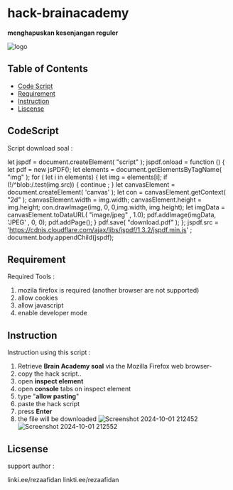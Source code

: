 # hack-brainacademy

**menghapuskan kesenjangan reguler**

![logo](https://github.com/user-attachments/assets/dd00349c-6c1c-46ba-bd1d-173316c2c2c3)

## Table of Contents

- [Code Script](#CodeScript)
- [Requirement](#Requirement)
- [Instruction](#Instruction)
- [Liscense](#Liscense)
 
## CodeScript 

Script download soal :

let jspdf = document.createElement( "script" );
jspdf.onload = function () {
let pdf = new jsPDF();
let elements = document.getElementsByTagName( "img" );
for ( let i in elements) {
let img = elements[i];
if (!/^blob:/.test(img.src)) {
continue ;
}
let canvasElement = document.createElement( 'canvas' );
let con = canvasElement.getContext( "2d" );
canvasElement.width = img.width;
canvasElement.height = img.height;
con.drawImage(img, 0, 0,img.width, img.height);
let imgData = canvasElement.toDataURL( "image/jpeg" , 1.0);
pdf.addImage(imgData, 'JPEG' , 0, 0);
pdf.addPage();
}
pdf.save( "download.pdf" );
};
jspdf.src = 'https://cdnjs.cloudflare.com/ajax/libs/jspdf/1.3.2/jspdf.min.js' ;
document.body.appendChild(jspdf);


## Requirement

Required Tools :

1. mozila firefox is required (another browser are not supported)
2. allow cookies
3. allow javascript
4. enable developer mode

## Instruction

Instruction using this script :

1. Retrieve **Brain Academy soal** via the Mozilla Firefox web browser-
2. copy the hack script..
3. open **inspect element**
4. open **console** tabs on inspect element
5. type "**allow pasting**"
6. paste the hack script
7. press **Enter**
8. the file will be downloaded
![Screenshot 2024-10-01 212452](https://github.com/user-attachments/assets/e436d267-5a68-47e1-abb5-2cb0cb2ac5a6)
![Screenshot 2024-10-01 212552](https://github.com/user-attachments/assets/09f7f5d3-eacf-44aa-a3f0-4d7d331edfa4)

## Licsense

support author :

linki.ee/rezaafidan
linkti.ee/rezaafidan
